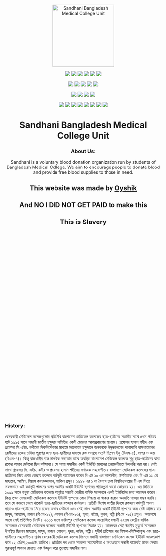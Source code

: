 <p align="center">
    <img src="https://images2.imgbox.com/37/4f/M6trtZb5_o.jpg" alt="Sandhani Bangladesh Medical College Unit" width="200" height="200"/>
</p>

<p align="center">
    <img src="https://img.shields.io/badge/Brave-FB542B?style=for-the-badge&logo=Brave&logoColor=white" />
    <img src="https://img.shields.io/badge/Edge-0078D7?style=for-the-badge&logo=Microsoft-edge&logoColor=white" />
    <img src="https://img.shields.io/badge/Firefox-FF7139?style=for-the-badge&logo=Firefox-Browser&logoColor=white" />
    <img src="https://img.shields.io/badge/Chrome-4285F4?style=for-the-badge&logo=GoogleChrome&logoColor=white" />
    <img src="https://img.shields.io/badge/Opera-FF1B2D?style=for-the-badge&logo=Opera&logoColor=white" />
    <img src="https://img.shields.io/badge/Safari-000000?style=for-the-badge&logo=Safari&logoColor=white" />
</p>
<p align="center">
    <img src="https://img.shields.io/badge/github-%232671E5.svg?style=for-the-badge&logo=github&logoColor=white" />
    <img src="https://img.shields.io/badge/Firebase-039BE5?style=for-the-badge&logo=Firebase&logoColor=white" />
    <img src="https://img.shields.io/badge/MongoDB-%234ea94b.svg?style=for-the-badge&logo=mongodb&logoColor=white" />
    <img src="https://img.shields.io/badge/Canva-%2300C4CC.svg?style=for-the-badge&logo=Canva&logoColor=white" />
    <img src="https://img.shields.io/badge/figma-%23F24E1E.svg?style=for-the-badge&logo=figma&logoColor=white" />
</p>
<p align="center">
    <img src="https://img.shields.io/badge/Reddit-%23FF4500.svg?style=for-the-badge&logo=Reddit&logoColor=white" />
    <img src="https://img.shields.io/badge/-Stackoverflow-FE7A16?style=for-the-badge&logo=stack-overflow&logoColor=white" />
    <img src="https://img.shields.io/badge/Freecodecamp-%23123.svg?&style=for-the-badge&logo=freecodecamp&logoColor=green" />
    <img src="https://img.shields.io/badge/MDN_Web_Docs-black?style=for-the-badge&logo=mdnwebdocs&logoColor=white" />
</p>
<p align="center">
    <img src="https://img.shields.io/badge/NPM-%23CB3837.svg?style=for-the-badge&logo=npm&logoColor=white" />
    <img src="https://img.shields.io/badge/Next-black?style=for-the-badge&logo=next.js&logoColor=white" />
    <img src="https://img.shields.io/badge/node.js-6DA55F?style=for-the-badge&logo=node.js&logoColor=white" />
    <img src="https://img.shields.io/badge/react-%2320232a.svg?style=for-the-badge&logo=react&logoColor=%2361DAFB" />
    <img src="https://img.shields.io/badge/vercel-%23000000.svg?style=for-the-badge&logo=vercel&logoColor=white" />
    <img src="https://img.shields.io/badge/Visual%20Studio%20Code-0078d7.svg?style=for-the-badge&logo=visual-studio-code&logoColor=white" />
    <img src="https://img.shields.io/badge/typescript-%23007ACC.svg?style=for-the-badge&logo=typescript&logoColor=white" />
    <img src="https://img.shields.io/badge/nginx-%23009639.svg?style=for-the-badge&logo=nginx&logoColor=white" />
</p>


<h1 align="center"><center>Sandhani Bangladesh Medical College Unit</center></h1>

<h3 align="center">About Us:</h3>
<p align="center">Sandhani is a voluntary blood donation organization run by students of Bangladesh Medical College. We aim to encourage people to donate blood and provide free blood supplies to those in need.</p>  

<h2 align="center">This website was made by <a href="https://github.com/moyshik7">Oyshik</a></h2>  
<h2 align="center">And NO <b>I DID NOT GET PAID to make this</b></h2>
<h2 align="center">This is Slavery</h2>
<br />
<br />
<br />
<br />
<br />
<br />
<br />
<br />
<br />
<br />
<br />
<br />
<br />
<br />
<br />
<br />
<br />
<br />
<br />
<br />
<br />
<br />
<br />
<br />
<br />
<br />
<br />
<br />
<br />
<br />
<br />
<br />
<br />
<br />
<br />
<h3>History:</h3>
বেসরকারী মেডিকেল কলেজগুলোর প্রতিনিধি বাংলাদেশ মেডিকেল কলেজের ছাত্র-ছাত্রীদের সন্ধানীর সাথে প্রথম পরিচয় ঘটে ১৯৯৫ সালে সন্ধানী জাতীয় চক্ষুদান সমিতির একটি জোনের আত্মপ্রকাশের মাধ্যমে। প্রফেসর হাসান শহীদ এবং প্রফেসর সি.এইচ. কবীরের দিকনির্দেশনার মাধ্যমে মরনোত্তর চক্ষুদানে জনগনকে উদ্ধুদ্ধকরণের পাশাপাশি হাসপাতালের রোগীদের রক্তের চাহিদা পূরণের জন্য ছাত্র-ছাত্রীদের মাধ্যমে রক্ত সংগ্রহে সচেষ্ট ছিলেন ইনু (বিএম-৫), সাগর ও অন্ত (বিএম-৭)। কিন্তু রাজধানীর ব্যস্ত নাগরিক সভ্যতার মাঝে অবস্থিত বাংলাদেশ মেডিকেল কলেজে শুধু ছাত্র-ছাত্রীদের দ্বারা রক্তের অভাব মেটানো ছিল কষ্টসাধ্য। সে সময় সন্ধানীর একটি ইউনিট স্থাপনের প্রয়োজনীয়তা উপলব্ধি করা হয়। সেই সাথে প্রফেসর সি. এইচ. কবীর ও প্রফেসর হাসান শহীদের সর্বাত্মক সহযোগীতায় বাংলাদশে মেডিকেল কলেজের ছাত্র-ছাত্রীদের নিয়ে প্রথম স্বেচ্ছায় রক্তদান কর্মসূচী আয়োজন করেন বি এম ১০ এর আলমগীর, ইশতিয়াক এবং বি এম ১১ এর মাহতাব, আমিন, গিয়াস কামরুজ্জামান, শাকিল প্রমুখ। ১৯৯৯ এর ১ লা বৈশাখ ঢাকা বিশ্ববিদ্যালয়ের টি এস সিতে সফলভাবে এই কর্মসূচী পালনের ডপর সন্ধানীর একটি ইউনিট স্থাপনের পরিকল্পনা আরো জোরদার হয়। এর ভিত্তিতে ১৯৯৯ সালে বগুড়া মেডিকেল কলেজে অনুষ্ঠত সন্ধানী কেন্দ্রীয় বার্ষিক সম্মেলনে একটি ইউনিটের জন্য আবেদন করেন। কিন্তু তখন বেসরকারী মেডিকেল কলেজে ইউনিট স্থাপনের কোন সিদ্ধান্ত না থাকার কারনে অনুমতি পাওয়া সম্ভব হয়নি। তবে সে কারনে থেমে থাকেনি ছাত্র-ছাত্রীদের রক্তদান কার্যক্রম। প্রতিটি বিশেষ জাতীয় দিবসে রক্তদান কর্মসূচী পালন ছাড়াও ছাত্র-ছাত্রীদের নিয়ে রক্তের অভাব মেটানো এবং সেই সাথে সন্ধানীর একটি ইউনিট স্থাপনের জন্য চেষ্টা চালিয়ে যায় মাসুদ, আহমেদ, রাজন (বিএম-১২), শোভন (বিএম-১৩), হৃদয়, নাইম, পুলক, বাপ্পী (বিএম -১৫) প্রমুখ। অবশেষে আসে সেই প্রতিক্ষিত দিনটি। ২০০৩ সালে ফরিদপুর মেডিকেল কলেজ আয়োজিত সন্ধানী ২২তম কেন্দ্রীয় বার্ষিক সম্মেলনে বেসরকারী মেডিকেল কলেজে সন্ধানী ইউনিট স্থাপনের সিদ্ধান্ত হয়। আনন্দঘন সেই স্মরনীয় মুহুর্তে সম্মেলনে উপস্থিত ছিলেন মাহতাব, মাসুদ, রাজন, শোভন, হৃদয়, নাইম, বাপ্পী। সুদীর্ঘ প্রতিক্ষার পর শিক্ষক-শিক্ষিকাবৃন্দ এবং ছাত্র-ছাত্রীদের সহযোগীতায় প্রথম বেসরকারী মেডিকেল কলেজ হিসেবে সন্ধানী বাংলাদেশ মেডিকেল কলেজ ইউনিট আত্মপ্রকাশ করে ১২ এপ্রিল,২০০৪ইং তারিখে। প্রতিষ্ঠার পর থেকে সকলের সহযোগীতা ও অংশগ্রহনে সন্ধানী বামেকই মানব সেবায় গুরুত্বপূর্ণ অবদান রাখছে এবং উজ্জ্বল করে তুলেছে সন্ধানীর নাম।
